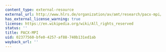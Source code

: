 ```yaml
---
content_type: external-resource
external_url: http://www.hlrs.de/organization/av/amt/research/pacx-mpi/
has_external_license_warning: true
license: https://en.wikipedia.org/wiki/All_rights_reserved
status: ''
title: PACX-MPI
uid: 02377560-bfe0-4257-af88-740b131ed1ab
wayback_url: ''
---
```


